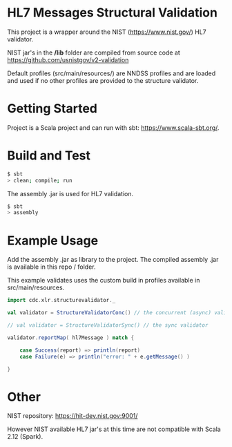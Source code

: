 # HL7 Messages Structural Validation

This project is a wrapper around the NIST (https://www.nist.gov/) HL7 validator.

NIST jar's in the **/lib** folder are compiled from source code at https://github.com/usnistgov/v2-validation

Default profiles (src/main/resources/) are NNDSS profiles and are loaded and used if no other profiles are provided to the structure validator.

# Getting Started

Project is a Scala project and can run with sbt: https://www.scala-sbt.org/.

# Build and Test
```bash
$ sbt
> clean; compile; run
```
The assembly .jar is used for HL7 validation.
```bash
$ sbt 
> assembly 
```

# Example Usage
Add the assembly .jar as library to the project. The compiled assembly .jar is available in this repo / folder.

This example validates uses the custom build in profiles available in src/main/resources.

```scala
import cdc.xlr.structurevalidator._

val validator = StructureValidatorConc() // the concurrent (async) validator

// val validator = StructureValidatorSync() // the sync validator

validator.reportMap( hl7Message ) match {

    case Success(report) => println(report)
    case Failure(e) => println("error: " + e.getMessage() )

}

```

# Other

NIST repository:
https://hit-dev.nist.gov:9001/

However NIST available HL7 jar's at this time are not compatible with Scala 2.12 (Spark).
